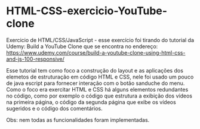 # HTML-CSS-exercicio-YouTube-clone
Exercicio de HTML/CSS/JavaScript - esse exercício foi tirando do tutorial da Udemy: Build a YouTube Clone 
que se encontra no endereço: https://www.udemy.com/course/build-a-youtube-clone-using-html-css-and-js-100-responsive/ 

Esse tutorial tem como foco a construção do layout e as aplicações dos elemetos de estruturação em código HTML e CSS, 
nele foi usado um pouco de java escript para fornecer interação com o botão sanduche do menu.
Como o foco era exercitar HTML e CSS há alguns elementos redundantes no código, como por exemplo o código que estrutura 
a exibição dos vídeos na primeira página, o código da segunda página que exibe os vídeos sugeridos e o código dos comentários.

Obs: nem todas as funcionalidades foram implementadas.
